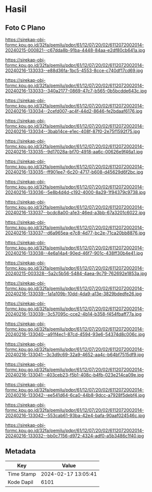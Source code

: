 # Hasil

## Foto C Plano

https://sirekap-obj-formc.kpu.go.id/32fa/pemilu/pdpr/61/12/07/20/02/6112072002014-20240215-000821--c67dda8b-91ba-4448-84aa-e2df80cb641a.jpg

https://sirekap-obj-formc.kpu.go.id/32fa/pemilu/pdpr/61/12/07/20/02/6112072002014-20240216-133033--e88d36fa-1bc5-4553-8cce-c740df17cd69.jpg

https://sirekap-obj-formc.kpu.go.id/32fa/pemilu/pdpr/61/12/07/20/02/6112072002014-20240216-133033--340a2177-0869-47c7-b565-0b5bcdde643c.jpg

https://sirekap-obj-formc.kpu.go.id/32fa/pemilu/pdpr/61/12/07/20/02/6112072002014-20240216-133034--2cefd007-ac4f-44d2-8646-fe2bdaaf6176.jpg

https://sirekap-obj-formc.kpu.go.id/32fa/pemilu/pdpr/61/12/07/20/02/6112072002014-20240216-133034--3bab14ce-e1ec-408f-87f0-2e75f1592f75.jpg

https://sirekap-obj-formc.kpu.go.id/32fa/pemilu/pdpr/61/12/07/20/02/6112072002014-20240216-133035--9d17028a-bf70-4918-aa6c-00626e9f46a1.jpg

https://sirekap-obj-formc.kpu.go.id/32fa/pemilu/pdpr/61/12/07/20/02/6112072002014-20240216-133035--ff901ee7-6c20-4717-b608-d45629d6f2bc.jpg

https://sirekap-obj-formc.kpu.go.id/32fa/pemilu/pdpr/61/12/07/20/02/6112072002014-20240216-133036--5e8b4d4d-c192-4000-8a29-1f94379c9738.jpg

https://sirekap-obj-formc.kpu.go.id/32fa/pemilu/pdpr/61/12/07/20/02/6112072002014-20240216-133037--bcdc8a00-a1e3-46ed-a3bb-67a3201c6022.jpg

https://sirekap-obj-formc.kpu.go.id/32fa/pemilu/pdpr/61/12/07/20/02/6112072002014-20240216-133037--d6a965ea-e7c8-4d77-bc2e-71ca20bb8876.jpg

https://sirekap-obj-formc.kpu.go.id/32fa/pemilu/pdpr/61/12/07/20/02/6112072002014-20240216-133038--4e6a14a4-90ed-46f7-901c-438ff30b4e41.jpg

https://sirekap-obj-formc.kpu.go.id/32fa/pemilu/pdpr/61/12/07/20/02/6112072002014-20240215-003328--5a2c5b56-5484-4aea-9c79-762692e1853a.jpg

https://sirekap-obj-formc.kpu.go.id/32fa/pemilu/pdpr/61/12/07/20/02/6112072002014-20240216-133039--1a1a109b-10dd-4da9-a13e-3829bdedfe26.jpg

https://sirekap-obj-formc.kpu.go.id/32fa/pemilu/pdpr/61/12/07/20/02/6112072002014-20240216-133039--3c57095c-cce2-4b14-b358-f454fbaff77a.jpg

https://sirekap-obj-formc.kpu.go.id/32fa/pemilu/pdpr/61/12/07/20/02/6112072002014-20240216-133040--a91f4ec1-87cd-4594-93e6-54374d8c006c.jpg

https://sirekap-obj-formc.kpu.go.id/32fa/pemilu/pdpr/61/12/07/20/02/6112072002014-20240216-133041--3c3d9c69-32a9-4652-aa4c-b64bf7515df9.jpg

https://sirekap-obj-formc.kpu.go.id/32fa/pemilu/pdpr/61/12/07/20/02/6112072002014-20240216-133041--403ceb23-f5b1-408c-b4fb-023e214ca09e.jpg

https://sirekap-obj-formc.kpu.go.id/32fa/pemilu/pdpr/61/12/07/20/02/6112072002014-20240216-133042--ee541d64-6ca0-44b8-9dcc-a7928f5debf4.jpg

https://sirekap-obj-formc.kpu.go.id/32fa/pemilu/pdpr/61/12/07/20/02/6112072002014-20240216-133042--553cab61-93ba-42e4-bafa-90aaf024546c.jpg

https://sirekap-obj-formc.kpu.go.id/32fa/pemilu/pdpr/61/12/07/20/02/6112072002014-20240216-133032--bb0c7156-d972-4324-adf0-a5b3486c1f40.jpg


## Metadata

| Key        | Value               |
| ---------- | ------------------- |
| Time Stamp | 2024-02-17 13:05:41 |
| Kode Dapil | 6101                |



